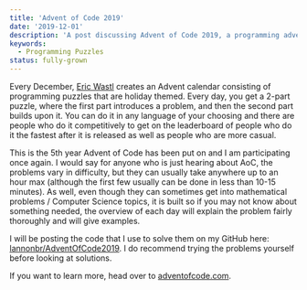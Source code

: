```yaml
---
title: 'Advent of Code 2019'
date: '2019-12-01'
description: 'A post discussing Advent of Code 2019, a programming advent calendar with daily programming puzzles'
keywords:
  - Programming Puzzles
status: fully-grown
---
```


Every December, [Eric Wastl](https://twitter.com/ericwastl) creates an Advent calendar consisting of programming puzzles that are holiday themed. Every day, you get a 2-part puzzle, where the first part introduces a problem, and then the second part builds upon it. You can do it in any language of your choosing and there are people who do it competitively to get on the leaderboard of people who do it the fastest after it is released as well as people who are more casual.

This is the 5th year Advent of Code has been put on and I am participating once again. I would say for anyone who is just hearing about AoC, the problems vary in difficulty, but they can usually take anywhere up to an hour max (although the first few usually can be done in less than 10-15 minutes). As well, even though they can sometimes get into mathematical problems / Computer Science topics, it is built so if you may not know about something needed, the overview of each day will explain the problem fairly thoroughly and will give examples.

I will be posting the code that I use to solve them on my GitHub here: [lannonbr/AdventOfCode2019](https://github.com/lannonbr/AdventOfCode2019). I do recommend trying the problems yourself before looking at solutions.

If you want to learn more, head over to [adventofcode.com](https://adventofcode.com/).

